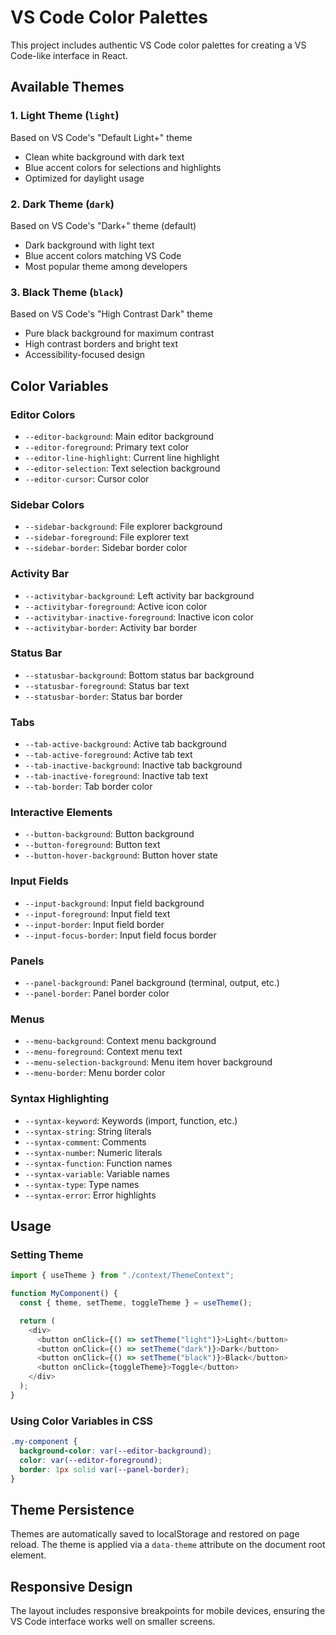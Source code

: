 # VS Code Color Palettes

This project includes authentic VS Code color palettes for creating a VS Code-like interface in React.

## Available Themes

### 1. Light Theme (`light`)

Based on VS Code's "Default Light+" theme

- Clean white background with dark text
- Blue accent colors for selections and highlights
- Optimized for daylight usage

### 2. Dark Theme (`dark`)

Based on VS Code's "Dark+" theme (default)

- Dark background with light text
- Blue accent colors matching VS Code
- Most popular theme among developers

### 3. Black Theme (`black`)

Based on VS Code's "High Contrast Dark" theme

- Pure black background for maximum contrast
- High contrast borders and bright text
- Accessibility-focused design

## Color Variables

### Editor Colors

- `--editor-background`: Main editor background
- `--editor-foreground`: Primary text color
- `--editor-line-highlight`: Current line highlight
- `--editor-selection`: Text selection background
- `--editor-cursor`: Cursor color

### Sidebar Colors

- `--sidebar-background`: File explorer background
- `--sidebar-foreground`: File explorer text
- `--sidebar-border`: Sidebar border color

### Activity Bar

- `--activitybar-background`: Left activity bar background
- `--activitybar-foreground`: Active icon color
- `--activitybar-inactive-foreground`: Inactive icon color
- `--activitybar-border`: Activity bar border

### Status Bar

- `--statusbar-background`: Bottom status bar background
- `--statusbar-foreground`: Status bar text
- `--statusbar-border`: Status bar border

### Tabs

- `--tab-active-background`: Active tab background
- `--tab-active-foreground`: Active tab text
- `--tab-inactive-background`: Inactive tab background
- `--tab-inactive-foreground`: Inactive tab text
- `--tab-border`: Tab border color

### Interactive Elements

- `--button-background`: Button background
- `--button-foreground`: Button text
- `--button-hover-background`: Button hover state

### Input Fields

- `--input-background`: Input field background
- `--input-foreground`: Input field text
- `--input-border`: Input field border
- `--input-focus-border`: Input field focus border

### Panels

- `--panel-background`: Panel background (terminal, output, etc.)
- `--panel-border`: Panel border color

### Menus

- `--menu-background`: Context menu background
- `--menu-foreground`: Context menu text
- `--menu-selection-background`: Menu item hover background
- `--menu-border`: Menu border color

### Syntax Highlighting

- `--syntax-keyword`: Keywords (import, function, etc.)
- `--syntax-string`: String literals
- `--syntax-comment`: Comments
- `--syntax-number`: Numeric literals
- `--syntax-function`: Function names
- `--syntax-variable`: Variable names
- `--syntax-type`: Type names
- `--syntax-error`: Error highlights

## Usage

### Setting Theme

```typescript
import { useTheme } from "./context/ThemeContext";

function MyComponent() {
  const { theme, setTheme, toggleTheme } = useTheme();

  return (
    <div>
      <button onClick={() => setTheme("light")}>Light</button>
      <button onClick={() => setTheme("dark")}>Dark</button>
      <button onClick={() => setTheme("black")}>Black</button>
      <button onClick={toggleTheme}>Toggle</button>
    </div>
  );
}
```

### Using Color Variables in CSS

```css
.my-component {
  background-color: var(--editor-background);
  color: var(--editor-foreground);
  border: 1px solid var(--panel-border);
}
```

## Theme Persistence

Themes are automatically saved to localStorage and restored on page reload. The theme is applied via a `data-theme` attribute on the document root element.

## Responsive Design

The layout includes responsive breakpoints for mobile devices, ensuring the VS Code interface works well on smaller screens.
